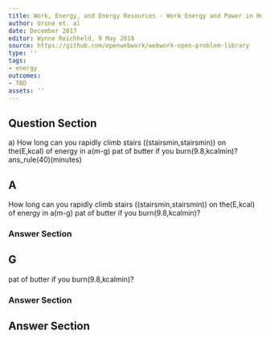 ```yaml
---
title: Work, Energy, and Energy Resources - Work Energy and Power in Humans
author: Urone et. al
date: December 2017
editor: Wynne Reichheld, 9 May 2018
source: https://github.com/openwebwork/webwork-open-problem-library
type: ''
tags:
- energy
outcomes:
- TBD
assets: ''
---
```


## Question Section 

a) How long can you rapidly climb stairs ((stairsmin,stairsmin)) on the(E,kcal) of energy in a(m-g) pat of butter if you burn(9.8,kcalmin)? 
ans_rule(40)(minutes)

## A
How long can you rapidly climb stairs ((stairsmin,stairsmin)) on the(E,kcal) of energy in a(m-g) pat of butter if you burn(9.8,kcalmin)? 
### Answer Section
## G
pat of butter if you burn(9.8,kcalmin)? 
### Answer Section


## Answer Section

